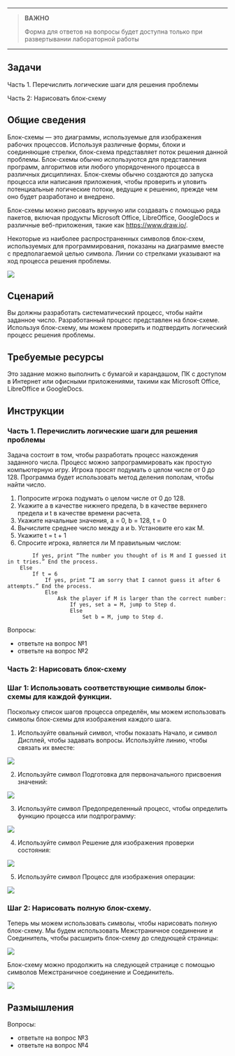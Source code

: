 
---

> **ВАЖНО**
> 
> Форма для ответов на вопросы будет доступна только при развертывании лабораторной работы 

---

## Задачи

Часть 1. Перечислить логические шаги для решения проблемы

Часть 2: Нарисовать блок-схему

## Общие сведения

Блок-схемы — это диаграммы, используемые для изображения рабочих процессов. Используя различные формы, блоки и соединяющие стрелки, блок-схема представляет поток решения данной проблемы. Блок-схемы обычно используются для представления программ, алгоритмов или любого упорядоченного процесса в различных дисциплинах. Блок-схемы обычно создаются до запуска процесса или написания приложения, чтобы проверить и уловить потенциальные логические потоки, ведущие к решению, прежде чем оно будет разработано и внедрено.

Блок-схемы можно рисовать вручную или создавать с помощью ряда пакетов, включая продукты Microsoft Office, LibreOffice, GoogleDocs и различные веб-приложения, такие как https://www.draw.io/.

Некоторые из наиболее распространенных символов блок-схем, используемых для программирования, показаны на диаграмме вместе с предполагаемой целью символа. Линии со стрелками указывают на ход процесса решения проблемы.

![](./assets/2.1.8-1.png)

## Сценарий

Вы должны разработать систематический процесс, чтобы найти заданное число. Разработанный процесс представлен на блок-схеме. Используя блок-схему, мы можем проверить и подтвердить логический процесс решения проблемы.

## Требуемые ресурсы

Это задание можно выполнить с бумагой и карандашом, ПК с доступом в Интернет или офисными приложениями, такими как Microsoft Office, LibreOffice и GoogleDocs.

## Инструкции

### Часть 1. Перечислить логические шаги для решения проблемы

Задача состоит в том, чтобы разработать процесс нахождения заданного числа. Процесс можно запрограммировать как простую компьютерную игру. Игрока просят подумать о целом числе от 0 до 128. Программа будет использовать метод деления пополам, чтобы найти число.

1. Попросите игрока подумать о целом числе от 0 до 128.
2. Укажите a в качестве нижнего предела, b в качестве верхнего предела и t в качестве времени расчета.
3. Укажите начальные значения, a = 0, b = 128, t = 0
4. Вычислите среднее число между a и b. Установите его как М.
5. Укажите t = t + 1
6. Спросите игрока, является ли M правильным числом:

````
        If yes, print “The number you thought of is M and I guessed it in t tries.” End the process.
    Else
        If t = 6
            If yes, print “I am sorry that I cannot guess it after 6 attempts.” End the process.
            Else
                Ask the player if M is larger than the correct number:
                    If yes, set a = M, jump to Step d.
                    Else
                        Set b = M, jump to Step d.
````

Вопросы:

* ответьте на вопрос №1
* ответьте на вопрос №2

### Часть 2: Нарисовать блок-схему

### Шаг 1: Использовать соответствующие символы блок-схемы для каждой функции.

Поскольку список шагов процесса определён, мы можем использовать символы блок-схемы для изображения каждого шага.

1. Используйте овальный символ, чтобы показать Начало, и символ Дисплей, чтобы задавать вопросы. Используйте линию, чтобы связать их вместе:

![](./assets/2.1.8-2.png)

2. Используйте символ Подготовка для первоначального присвоения значений:

![](./assets/2.1.8-3.png)

3. Используйте символ Предопределенный процесс, чтобы определить функцию процесса или подпрограмму:

![](./assets/2.1.8-4.png)

4. Используйте символ Решение для изображения проверки состояния:

![](./assets/2.1.8-5.png)

5. Используйте символ Процесс для изображения операции:

![](./assets/2.1.8-6.png)

### Шаг 2: Нарисовать полную блок-схему.

Теперь мы можем использовать символы, чтобы нарисовать полную блок-схему. Мы будем использовать Межстраничное соединение и Соединитель, чтобы расширить блок-схему до следующей страницы:

![](./assets/2.1.8-7.png)

Блок-схему можно продолжить на следующей странице с помощью символов Межстраничное соединение и Соединитель.

![](./assets/2.1.8-8.png)

## Размышления

Вопросы:

* ответьте на вопрос №3
* ответьте на вопрос №4